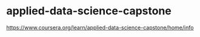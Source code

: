 # applied-data-science-capstone
https://www.coursera.org/learn/applied-data-science-capstone/home/info
